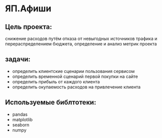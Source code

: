 # ЯП.Афиши
## Цель проекта:
снижение расходов путём отказа от невыгодных источников трафика и перераспределением бюджета, определение и анализ метрик проекта

## задачи:
- определить клиентские сценарии пользования сервисом
- определить временной сценарий первой покупки на сайте
- определить прибыль от каждого клиента
- определить окупаемость расходов на привлечение клиента

## Используемые библтотеки:

- pandas
- matplotlib
- seaborn 
- numpy
